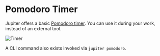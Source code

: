 # Pomodoro Timer

Jupiter offers a basic [Pomodoro timer](https://en.wikipedia.org/wiki/Pomodoro_Technique).
You can use it during your work, instead of an external tool.

![Timer](../../assets/pomodoro-timer.png)

A CLI command also exists invoked via `jupiter pomodoro`.